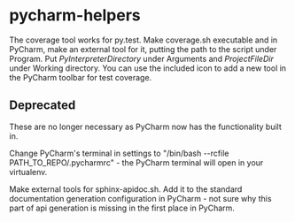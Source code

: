 # pycharm-helpers
The coverage tool works for py.test. Make coverage.sh executable and in PyCharm, make an external tool for it, putting the path to the script under Program. Put $PyInterpreterDirectory$ under Arguments and $ProjectFileDir$ under Working directory. You can use the included icon to add a new tool in the PyCharm toolbar for test coverage.


## Deprecated
These are no longer necessary as PyCharm now has the functionality built in.

Change PyCharm's terminal in settings to "/bin/bash --rcfile PATH_TO_REPO/.pycharmrc" - the PyCharm terminal will open in your virtualenv.

Make external tools for sphinx-apidoc.sh. Add it to the standard documentation generation configuration in PyCharm - not sure why this part of api generation is missing in the first place in PyCharm.
